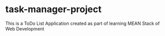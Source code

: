 # task-manager-project
This is a ToDo List Application created as part of learning MEAN Stack of Web Development
